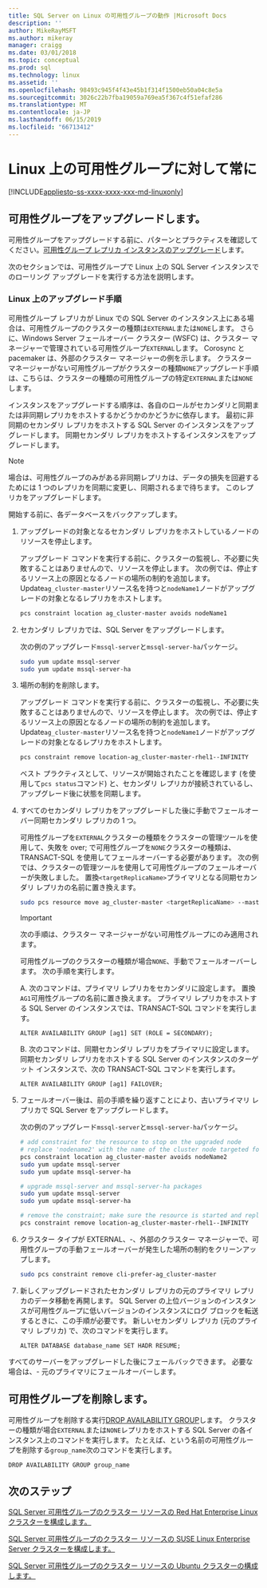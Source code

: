 ```yaml
---
title: SQL Server on Linux の可用性グループの動作 |Microsoft Docs
description: ''
author: MikeRayMSFT
ms.author: mikeray
manager: craigg
ms.date: 03/01/2018
ms.topic: conceptual
ms.prod: sql
ms.technology: linux
ms.assetid: ''
ms.openlocfilehash: 98493c945f4f43e45b1f314f1500eb50a04c8e5a
ms.sourcegitcommit: 3026c22b7fba19059a769ea5f367c4f51efaf286
ms.translationtype: MT
ms.contentlocale: ja-JP
ms.lasthandoff: 06/15/2019
ms.locfileid: "66713412"
---
```

# <a name="operate-always-on-availability-groups-on-linux"></a>Linux 上の可用性グループに対して常に

[!INCLUDE[appliesto-ss-xxxx-xxxx-xxx-md-linuxonly](../includes/appliesto-ss-xxxx-xxxx-xxx-md-linuxonly.md)]

## <a name="upgrade-availability-group"></a>可用性グループをアップグレードします。

可用性グループをアップグレードする前に、パターンとプラクティスを確認してください。[可用性グループ レプリカ インスタンスのアップグレード](../database-engine/availability-groups/windows/upgrading-always-on-availability-group-replica-instances.md)します。

次のセクションでは、可用性グループで Linux 上の SQL Server インスタンスでのローリング アップグレードを実行する方法を説明します。 

### <a name="upgrade-steps-on-linux"></a>Linux 上のアップグレード手順

可用性グループ レプリカが Linux での SQL Server のインスタンス上にある場合は、可用性グループのクラスターの種類は`EXTERNAL`または`NONE`します。 さらに、Windows Server フェールオーバー クラスター (WSFC) は、クラスター マネージャーで管理されている可用性グループ`EXTERNAL`します。 Corosync と pacemaker は、外部のクラスター マネージャーの例を示します。 クラスター マネージャーがない可用性グループがクラスターの種類`NONE`アップグレード手順は、こちらは、クラスターの種類の可用性グループの特定`EXTERNAL`または`NONE`します。

インスタンスをアップグレードする順序は、各自のロールがセカンダリと同期または非同期レプリカをホストするかどうかのかどうかに依存します。 最初に非同期のセカンダリ レプリカをホストする SQL Server のインスタンスをアップグレードします。 同期セカンダリ レプリカをホストするインスタンスをアップグレードします。 

   >[!NOTE]
   >場合は、可用性グループのみがある非同期レプリカは、データの損失を回避するためには 1 つのレプリカを同期に変更し、同期されるまで待ちます。 このレプリカをアップグレードします。
   
開始する前に、各データベースをバックアップします。

1. アップグレードの対象となるセカンダリ レプリカをホストしているノードのリソースを停止します。
   
   アップグレード コマンドを実行する前に、クラスターの監視し、不必要に失敗することはありませんので、リソースを停止します。 次の例では、停止するリソース上の原因となるノードの場所の制約を追加します。 Update`ag_cluster-master`リソース名を持つと`nodeName1`ノードがアップグレードの対象となるレプリカをホストします。

   ```bash
   pcs constraint location ag_cluster-master avoids nodeName1
   ```

1. セカンダリ レプリカでは、SQL Server をアップグレードします。

   次の例のアップグレード`mssql-server`と`mssql-server-ha`パッケージ。

   ```bash
   sudo yum update mssql-server
   sudo yum update mssql-server-ha
   ```
1. 場所の制約を削除します。

   アップグレード コマンドを実行する前に、クラスターの監視し、不必要に失敗することはありませんので、リソースを停止します。 次の例では、停止するリソース上の原因となるノードの場所の制約を追加します。 Update`ag_cluster-master`リソース名を持つと`nodeName1`ノードがアップグレードの対象となるレプリカをホストします。

   ```bash
   pcs constraint remove location-ag_cluster-master-rhel1--INFINITY
   ```
   ベスト プラクティスとして、リソースが開始されたことを確認します (を使用して`pcs status`コマンド) と、セカンダリ レプリカが接続されているし、アップグレード後に状態を同期します。

1. すべてのセカンダリ レプリカをアップグレードした後に手動でフェールオーバー同期セカンダリ レプリカの 1 つ。

   可用性グループを`EXTERNAL`クラスターの種類をクラスターの管理ツールを使用して、失敗を over; で可用性グループを`NONE`クラスターの種類は、TRANSACT-SQL を使用してフェールオーバーする必要があります。 
   次の例では、クラスターの管理ツールを使用して可用性グループのフェールオーバーが失敗しました。 置換`<targetReplicaName>`プライマリとなる同期セカンダリ レプリカの名前に置き換えます。

   ```bash
   sudo pcs resource move ag_cluster-master <targetReplicaName> --master  
   ``` 
   
   >[!IMPORTANT]
   >次の手順は、クラスター マネージャーがない可用性グループにのみ適用されます。

   可用性グループのクラスターの種類が場合`NONE`、手動でフェールオーバーします。 次の手順を実行します。

      A. 次のコマンドは、プライマリ レプリカをセカンダリに設定します。 置換`AG1`可用性グループの名前に置き換えます。 プライマリ レプリカをホストする SQL Server のインスタンスでは、TRANSACT-SQL コマンドを実行します。

      ```transact-sql
      ALTER AVAILABILITY GROUP [ag1] SET (ROLE = SECONDARY);
      ```

      B. 次のコマンドは、同期セカンダリ レプリカをプライマリに設定します。 同期セカンダリ レプリカをホストする SQL Server のインスタンスのターゲット インスタンスで、次の TRANSACT-SQL コマンドを実行します。

      ```transact-sql
      ALTER AVAILABILITY GROUP [ag1] FAILOVER;
      ```

1. フェールオーバー後は、前の手順を繰り返すことにより、古いプライマリ レプリカで SQL Server をアップグレードします。

   次の例のアップグレード`mssql-server`と`mssql-server-ha`パッケージ。

   ```bash
   # add constraint for the resource to stop on the upgraded node
   # replace 'nodename2' with the name of the cluster node targeted for upgrade
   pcs constraint location ag_cluster-master avoids nodeName2
   sudo yum update mssql-server
   sudo yum update mssql-server-ha
   ```
   
   ```bash
   # upgrade mssql-server and mssql-server-ha packages
   sudo yum update mssql-server
   sudo yum update mssql-server-ha
   ```

   ```bash
   # remove the constraint; make sure the resource is started and replica is connected and synchronized
   pcs constraint remove location-ag_cluster-master-rhel1--INFINITY
   ```

1. クラスター タイプが EXTERNAL、-、外部のクラスター マネージャーで、可用性グループの手動フェールオーバーが発生した場所の制約をクリーンアップします。 

   ```bash
   sudo pcs constraint remove cli-prefer-ag_cluster-master  
   ```

1. 新しくアップグレードされたセカンダリ レプリカの元のプライマリ レプリカのデータ移動を再開します。 SQL Server の上位バージョンのインスタンスが可用性グループに低いバージョンのインスタンスにログ ブロックを転送するときに、この手順が必要です。 新しいセカンダリ レプリカ (元のプライマリ レプリカ) で、次のコマンドを実行します。

   ```transact-sql
   ALTER DATABASE database_name SET HADR RESUME;
   ```

すべてのサーバーをアップグレードした後にフェールバックできます。 必要な場合は、- 元のプライマリにフェールオーバーします。 

## <a name="drop-an-availability-group"></a>可用性グループを削除します。

可用性グループを削除する実行[DROP AVAILABILITY GROUP](../t-sql/statements/drop-availability-group-transact-sql.md)します。 クラスターの種類が場合`EXTERNAL`または`NONE`レプリカをホストする SQL Server の各インスタンス上のコマンドを実行します。 たとえば、という名前の可用性グループを削除する`group_name`次のコマンドを実行します。

   ```transact-sql
   DROP AVAILABILITY GROUP group_name
   ```
 

## <a name="next-steps"></a>次のステップ

[SQL Server 可用性グループのクラスター リソースの Red Hat Enterprise Linux クラスターを構成します。](sql-server-linux-availability-group-cluster-rhel.md)

[SQL Server 可用性グループのクラスター リソースの SUSE Linux Enterprise Server クラスターを構成します。](sql-server-linux-availability-group-cluster-sles.md)

[SQL Server 可用性グループのクラスター リソースの Ubuntu クラスターの構成します。](sql-server-linux-availability-group-cluster-ubuntu.md)
